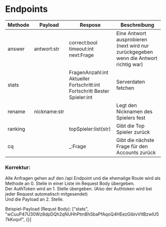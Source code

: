 # Endpoints

| Methode | Payload      | Respose                                                                            | Beschreibung                                                                         |
|---------|--------------|------------------------------------------------------------------------------------|--------------------------------------------------------------------------------------|
| answer  | antwort:str  | correct:bool<br/> timeout:int<br/> next:Frage                                      | Eine Antwort ausprobieren (next wird nur zurückgegeben wenn die Antwort richtig war) |
| stats   |              | FragenAnzahl:int<br/>Aktueller Fortschritt:int<br/> Fortschritt Bester Spieler:int | Serverdaten fetchen                                                                  |
| rename  | nickname:str |                                                                                    | Legt den Nicknamen des Spielers fest                                                 |
| ranking |              | topSpieler:list(str)                                                               | Gibt die Top Spieler zurück                                                          |
| cq      |              | _:Frage                                                                            | Gibt die nächste Frage für den Accounts zurück                                       |

### Korrektur:
Alle Anfragen gehen auf den /api Endpoint und die ehemalige Route wird als Methode an 0. Stelle in einer Liste im Request Body übergeben.<br>
Der AuthToken wird an 1. Stelle übergeben. (Also der Authtoken wird bei jeder Request automatisch mitgesendet)<br>
Und die Payload an 2. Stelle.<br>

Beispiel-Payload (Requst Body):
["stats", "wCuuP47U30Wz8dpDQh2qNUHhPtmBhSbaPfAqoQ4HEezGiblvVItBzwIU57kKvqvf", {}]
